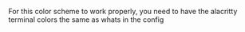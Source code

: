 For this color scheme to work properly, you need to have the alacritty terminal colors the same as whats in the config
